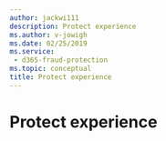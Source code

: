 ```yaml
---
author: jackwi111
description: Protect experience
ms.author: v-jowigh
ms.date: 02/25/2019
ms.service:
 - d365-fraud-protection
ms.topic: conceptual
title: Protect experience
---
```



# Protect experience
